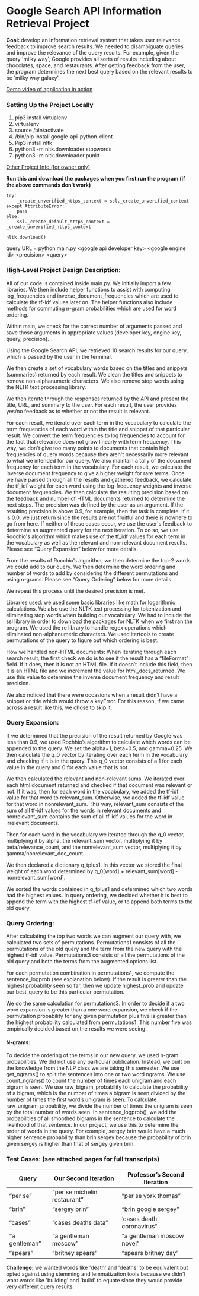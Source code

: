 # Google Search API Information Retrieval Project

**Goal:** develop an information retrieval system that takes user relevance feedback to improve search results. We needed to disambiguate queries and improve the relevance of the query results. For example, given the query 'milky way', Google provides all sorts of results including about chocolates, space, and restaurants. After getting feedback from the user, the program determines the next best query based on the relevant results to be 'milky way galaxy'.

[Demo video of application in action](https://youtu.be/auG58f2L7qs)

### Setting Up the Project Locally
1. pip3 install virtualenv
2. virtualenv <your-env>
3. source <your-env>/bin/activate
4. <your-env>/bin/pip install google-api-python-client
5. Pip3 install nltk
6. python3 -m nltk.downloader stopwords
7. python3 -m nltk.downloader punkt

[Other Project Info (for owner only)](https://docs.google.com/document/d/1lArA6P5Gs4dNPR393hlErKmaceMZKUSeBGF_MEwbVd0/edit?usp=sharing)

**Run this and download the packages when you first run the program (if the above commands don't work)**

```
try:
    _create_unverified_https_context = ssl._create_unverified_context
except AttributeError:
    pass
else:
    ssl._create_default_https_context = _create_unverified_https_context

nltk.download()
```

query URL = python main.py &lt;google api developer key&gt; &lt;google engine id&gt; &lt;precision&gt; &lt;query&gt;


### High-Level Project Design Description: 

All of our code is contained inside main.py. We initially import a few libraries. We then include helper functions to assist with computing log_frequencies and inverse_document_frequencies which are used to calculate the tf-idf values later on. The helper functions also include methods for commuting n-gram probabilities which are used for word ordering.

Within main, we check for the correct number of arguments passed and save those arguments in appropriate values (developer key, engine key, query, precision).

Using the Google Search API, we retrieved 10 search results for our query, which is passed by the user in the terminal.

We then create a set of vocabulary words based on the titles and snippets  (summaries) returned by each result. We clean the titles and snippets to remove non-alphanumeric characters. We also remove stop words using the NLTK text processing library.

We then iterate through the responses returned by the API and present the title, URL, and summary to the user. For each result, the user provides yes/no feedback as to whether or not the result is relevant.

For each result, we iterate over each term in the vocabulary to calculate the term frequencies of each word within the title and snippet of that particular result. We convert the term frequencies to log frequencies to account for the fact that relevance does not grow linearly with term frequency. This way, we don't give too many points to documents that contain high frequencies of query words because they aren't necessarily more relevant to what we intended for our query.
We also maintain a tally of the document frequency for each term in the vocabulary. For each result, we calculate the inverse document frequency to give a higher weight for rare terms.
Once we have parsed through all the results and gathered feedback, we calculate the tf_idf weight for each word using the log-frequency weights and inverse document frequencies.
We then calculate the resulting precision based on the feedback and number of HTML documents returned to determine the next steps. The precision was defined by the user as an argument. If the resulting precision is above 0.9, for example, then the task is complete. If it is 0.0, we just return since the results are not fruitful and there is nowhere to go from here. If neither of these cases occur, we use the user's feedback to determine an augmented query for the next iteration. To do so, we use Rocchio's algorithm which makes use of the tf_idf values for each term in the vocabulary as well as the relevant and non-relevant document results. Please see “Query Expansion” below for more details.

From the results of Rocchio’s algorithm, we then determine the top-2 words we could add to our query. We then determine the word ordering and number of words to add by considering the different permutations and using n-grams. Please see “Query Ordering” below for more details.

We repeat this process until the desired precision is met.

Libraries used: we used some basic libraries like math for logarithmic calculations. We also use the NLTK text processing for tokenization and eliminating stop words when building our vocabulary. We had to include the ssl library in order to download the packages for NLTK when we first ran the program. We used the re library to handle regex operations which eliminated non-alphanumeric characters. We used itertools to create permutations of the query to figure out which ordering is best.

How we handled non-HTML documents: When iterating through each search result, the first check we do is to see if the result has a “fileFormat” field. If it does, then it is not an HTML file. If it doesn’t include this field, then it is an HTML file and we increment the value for html_docs_returned. We use this value to determine the inverse document frequency and result precision.

We also noticed that there were occasions when a result didn’t have a snippet or title which would throw a keyError. For this reason, if we came across a result like this, we chose to skip it.

### Query Expansion: 

If we determined that the precision of the result returned by Google was less than 0.9, we used Rochhio’s algorithm to calculate which words can be appended to the query. We set the alpha=1, beta=0.5, and gamma=0.25. We then calculate the q_0 vector by iterating over each term in the vocabulary and checking if it is in the query. This q_0 vector consists of a 1 for each value in the query and 0 for each value that is not.

We then calculated the relevant and non-relevant sums. We iterated over each html document returned and checked if that document was relevant or not. If it was, then for each word in the vocabulary, we added the tf-idf value for that word to relevant_sum. Otherwise, we added the tf-idf value for that word in nonrelevant_sum. This way, relevant_sum consists of the sum of all tf-idf values for the words in relevant documents and nonrelevant_sum contains the sum of all tf-idf values for the word in irrelevant documents.

Then for each word in the vocabulary we iterated through the q_0 vector, multiplying it by alpha, the relevant_sum vector, multiplying it by beta/relevance_count, and the nonrelevant_sum vector, multiplying it by gamma/nonrelevant_doc_count.

We then declared a dictionary q_tplus1. In this vector we stored the final weight of each word determined by q_0[word] + relevant_sum[word] - nonrelevant_sum[word].

We sorted the words contained in q_tplus1 and determined which two words had the highest values. In query ordering, we decided whether it is best to append the term with the highest tf-idf value, or to append both terms to the old query.

### Query Ordering:

After calculating the top two words we can augment our query with, we calculated two sets of permutations. Permutations1 consists of all the permutations of the old query and the term from the new query with the highest tf-idf value. Permutations3 consists of all the permutations of the old query and both the terms from the augmented options list.

For each permutation combination in permutations1, we compute the sentence_logprob (see explanation below). If the result is greater than the highest probability seen so far, then we update highest_prob and update our best_query to be this particular permutation.

We do the same calculation for permutations3. In order to decide if a two word expansion is greater than a one word expansion, we check if the permutation probability for any given permutation plus five is greater than the highest probability calculated from permutations1. This number five was empirically decided based on the results we were seeing.

#### N-grams:

To decide the ordering of the terms in our new query, we used n-gram probabilities. We did not use any particular publication. Instead, we built on the knowledge from the NLP class we are taking this semester. We use get_ngrams() to split the sentences into one or two word ngrams. We use count_ngrams() to count the number of times each unigram and each bigram is seen. We use raw_bigram_probability to calculate the probability of a bigram, which is the number of times a bigram is seen divided by the number of times the first word’s unigram is seen. To calculate raw_unigram_probability, we divide the number of times the unigram is seen by the total number of words seen. In sentence_logprob(), we add the probabilities of all smoothed bigrams in the sentence to calculate the likelihood of that sentence. In our project, we use this to determine the order of words in the query. For example, sergey brin would have a much higher sentence probability than brin sergey because the probability of brin given sergey is higher than that of sergey given brin. 

### Test Cases: (see attached pages for full transcripts)

| Query         | Our Second Iteration         | Professor’s Second Iteration |
| ------------- | ---------------------------- | ---------------------------- |
| “per se”      | “per se michelin restaurant” | “per se york thomas”         |
| “brin”        | “sergey brin”                | “brin google sergey”         |
| “cases”       | “cases deaths data”          | ‘cases death coronavirus“    |
| “a gentleman” | “a gentleman moscow”         | “a gentleman moscow novel”   |
| “spears”      | “britney spears”             | “spears britney day”         |

**Challenge:** we wanted words like 'death' and 'deaths' to be equivalent but opted against using stemming and lemmatization tools because we didn't want words like 'building' and 'build' to equate since they would provide very different query results.
